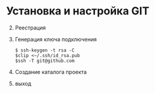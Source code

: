 # Установка и настройка GIT

2. Реестрация

3. Генерация ключа подключения

    ```
    $ ssh-keygen -t rsa -C
    $clip <~/.ssh/id_rsa.pub
    $ssh -T git@github.com
    ```
4. Создание каталога проекта

5. выход

